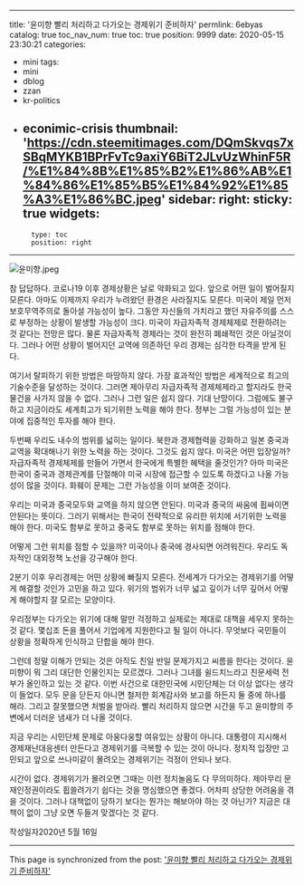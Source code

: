 
---
title: '윤미향 빨리 처리하고 다가오는 경제위기 준비하자'
permlink: 6ebyas
catalog: true
toc_nav_num: true
toc: true
position: 9999
date: 2020-05-15 23:30:21
categories:
- mini
tags:
- mini
- dblog
- zzan
- kr-politics
- econimic-crisis
thumbnail: 'https://cdn.steemitimages.com/DQmSkvqs7xSBqMYKB1BPrFvTc9axiY6BiT2JLvUzWhinF5R/%E1%84%8B%E1%85%B2%E1%86%AB%E1%84%86%E1%85%B5%E1%84%92%E1%85%A3%E1%86%BC.jpeg'
sidebar:
    right:
        sticky: true
widgets:
    -
        type: toc
        position: right
---


![윤미향.jpeg](https://cdn.steemitimages.com/DQmSkvqs7xSBqMYKB1BPrFvTc9axiY6BiT2JLvUzWhinF5R/%E1%84%8B%E1%85%B2%E1%86%AB%E1%84%86%E1%85%B5%E1%84%92%E1%85%A3%E1%86%BC.jpeg)



참 답답하다. 코로나19 이후 경제상황은 날로 악화되고 있다. 앞으로 어떤 일이 벌어질지 모른다. 아마도 이제까지 우리가 누려왔던 환경은 사라질지도 모른다. 미국이 제일 먼저 보호무역주의로 돌아설 가능성이 높다. 그동안 자신들의 가치라고 했던 자유주의를 스스로 부정하는 상황이 발생할 가능성이 크다. 미국이 자급자족적 경제체제로 전환하려는 것 같다는 전망은 많다. 물론 자급자족적 경제라는 것이 완전히 폐쇄적인 것은 아닐것이다. 그러나 어떤 상황이 벌어지던 교역에 의존하던 우리 경제는 심각한 타격을 받게 된다.

여기서 탈피하기 위한 방법은 마땅하지 않다. 가장 효과적인 방법은 세계적으로 최고의 기술수준을 달성하는 것이다. 그러면 제아무리 자급자족적 경제체제라고 할지라도 한국물건을 사가지 않을 수 없다. 그러나 그런 일은 쉽지 않다. 기대 난망이다. 그럼에도 불구하고 지금이라도 세계최고가 되기위한 노력을 해야 한다. 정부는 그럴 가능성이 있는 분야에 집중적인 투자를 해야 한다.

두번째 우리도 내수의 범위를 넓히는 일이다. 북한과 경제협력을 강화하고 일본 중국과 교역을 확대해나기 위한 노력을 하는 것이다. 그것도 쉽지 않다. 미국은 어떤 입장일까? 자급자족적 경제체제를 만들어 가면서 한국에게 특별한 혜택을 줄것인가? 아마 미국은 한국이 중국과 경제관계를 단절해야 미국 시장에 접근할 수 있도록 하겠다고 나올 가능성이 많을 것이다. 화훼이 문제는 그런 가능성을 이미 보여준 것이다.

우리는 미국과 중국모두와 교역을 하지 않으면 안된다. 미국과 중국의 싸움에 휩싸이면 안된다는 뜻이다. 그러기 위해서는 한국이 전략적으로 유리한 위치에 서기위한 노력을 해야 한다. 미국도 함부로 못하고 중국도 함부로 못하는 위치를 점해야 한다.

어떻게 그런 위치를 점할 수 있을까? 미국이나 중국에 경사되면 어려워진다. 우리도 독자적인 대외정책 노선을 강구해야 한다.

2분기 이후 우리경제는 어떤 상황에 빠질지 모른다. 전세계가 다가오는 경제위기를 어떻게 해결할 것인가 고민을 하고 있다. 위기의 범위가 너무 넓고 깊이가 너무 깊어서 어떻게 해야할지 잘 모르는 모양이다.

우리정부는 다가오는 위기에 대해 말만 걱정하고 실제로는 제대로 대책을 세우지 못하는 것 같다. 몇십조 돈을 풀어서 기업에게 지원한다고 될 일이 아니다. 무엇보다 국민들이 상황을 정확하게 인식하고 단합을 해야 한다.

그런데 정말 이해가 안되는 것은 아직도 친일 반일 문제가지고 씨름을 한다는 것이다. 윤미향이 뭐 그리 대단한 인물인지는 모르겠다. 그러나 그녀를 쉴드치느라고 친문세력 전부가 올인하고 있는 것 같다. 이번 사건으로 대한민국에 시민단체는 더 이상 없다는 생각이 들었다. 모두 문을 닫든지 아니면 철저한 회계감사와 보고를 하든지 둘 중에 하나를 해라. 그리고 잘못했으면 처벌을 받아라. 빨리 처리하지 않으면 시간을 두고 윤미향의 주변에서 더러운 냄새가 더 나올 것이다.

지금 우리는 시민단체 문제로 아웅다웅할 여유있는 상황이 아니다. 대통령이 지시해서 경제재난대응센터 만든다고 경제위기를 극복할 수 있는 것이 아니다. 정치적 입장만 고민되고 앞으로 쓰나미같이 몰려오는 경제위기는 걱정이 안되나 보다.

시간이 없다. 경제위기가 몰려오면 그때는 이런 정치놀음도 다 무의미하다. 제아무리 문재인정권이라도 휩쓸려가기 쉽다는 것을 명심했으면 좋겠다. 어차피 상당한 어려움을 겪을 것이다. 그러나 대책없이 당하기 보다는 뭔가는 해보아야 하는 것 아닌가? 지금은 대책이 없이 그냥 오면 두들겨 맞겠다는 것 같다.


작성일자2020년 5월 16일

- - -

This page is synchronized from the post: ['윤미향 빨리 처리하고 다가오는 경제위기 준비하자'](https://steemit.com/@oldstone/6ebyas)

